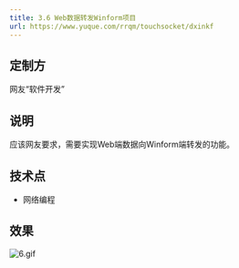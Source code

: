 ```yaml
---
title: 3.6 Web数据转发Winform项目
url: https://www.yuque.com/rrqm/touchsocket/dxinkf
---
```


<a name="nuOp7"></a>

## 定制方

网友“软件开发” <a name="YApi6"></a>

## 说明

应该网友要求，需要实现Web端数据向Winform端转发的功能。

<a name="BEeC9"></a>

## 技术点

- 网络编程 <a name="rkCX1"></a>

## 效果

![6.gif](..\\..\assets\dxinkf\1650179926962-b66003e7-77a6-421d-9a86-6c630ea5d15b.gif)
